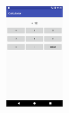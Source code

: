 <div align="center">
        <img width="30%" src="https://github.com/democryst/homework02/blob/master/CalculatorScreen.png" title="Calculator"</img>
</div>